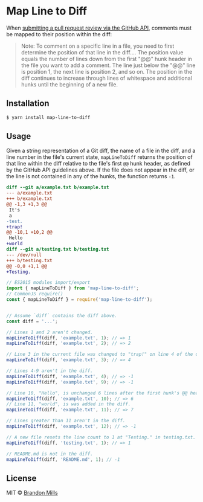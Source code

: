 # Map Line to Diff

When [submitting a pull request review via the GitHub API]( https://developer.github.com/v3/pulls/reviews/#create-a-pull-request-review), comments must be mapped to their position within the diff:

> Note: To comment on a specific line in a file, you need to first determine the position of that line in the diff.... The position value equals the number of lines down from the first "@@" hunk header in the file you want to add a comment. The line just below the "@@" line is position 1, the next line is position 2, and so on. The position in the diff continues to increase through lines of whitespace and additional hunks until the beginning of a new file.

## Installation

```sh
$ yarn install map-line-to-diff
```

## Usage

Given a string representation of a Git diff, the name of a file in the diff, and a line number in the file's current state, `mapLineToDiff` returns the position of that line within the diff relative to the file's first `@@` hunk header, as defined by the GitHub API guidelines above. If the file does not appear in the diff, or the line is not contained in any of the hunks, the function returns `-1`.

```diff
diff --git a/example.txt b/example.txt
--- a/example.txt
+++ b/example.txt
@@ -1,3 +1,3 @@
 It's
 a
-test.
+trap!
@@ -10,1 +10,2 @@
 Hello
+world
diff --git a/testing.txt b/testing.txt
--- /dev/null
+++ b/testing.txt
@@ -0,0 +1,1 @@
+Testing.
```

```js
// ES2015 modules import/export
import { mapLineToDiff } from 'map-line-to-diff';
// CommonJS require()
const { mapLineToDiff } = require('map-line-to-diff');


// Assume `diff` contains the diff above.
const diff = '...';

// Lines 1 and 2 aren't changed.
mapLineToDiff(diff, 'example.txt', 1); // => 1
mapLineToDiff(diff, 'example.txt', 2); // => 2

// Line 3 in the current file was changed to "trap!" on line 4 of the diff.
mapLineToDiff(diff, 'example.txt', 3); // => 4

// Lines 4-9 aren't in the diff.
mapLineToDiff(diff, 'example.txt', 4); // => -1
mapLineToDiff(diff, 'example.txt', 9); // => -1

// Line 10, "Hello", is unchanged 6 lines after the first hunk's @@ header.
mapLineToDiff(diff, 'example.txt', 10); // => 6
// Line 11, "world", is was added in the diff.
mapLineToDiff(diff, 'example.txt', 11); // => 7

// Lines greater than 11 aren't in the diff.
mapLineToDiff(diff, 'example.txt', 12); // => -1

// A new file resets the line count to 1 at "Testing." in testing.txt.
mapLineToDiff(diff, 'testing.txt', 1); // => 1

// README.md is not in the diff.
mapLineToDiff(diff, 'README.md', 1); // -1
```

## License

MIT &copy; [Brandon Mills](https://bmills.net/)
